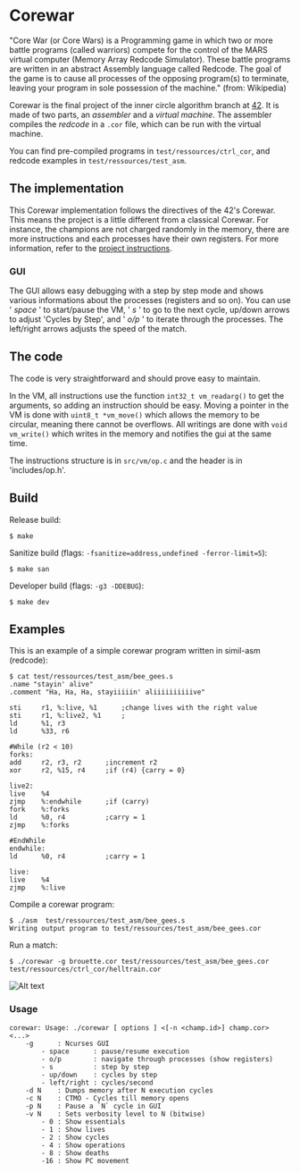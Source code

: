 # Corewar
"Core War (or Core Wars) is a Programming game in which two or more battle programs (called warriors) compete for the control of the MARS virtual computer (Memory Array Redcode Simulator). These battle programs are written in an abstract Assembly language called Redcode. The goal of the game is to cause all processes of the opposing program(s) to terminate, leaving your program in sole possession of the machine." (from: Wikipedia)

Corewar is the final project of the inner circle algorithm branch at [42][2].
It is made of two parts, an *assembler* and a *virtual machine*.
The assembler compiles the _redcode_ in a ``.cor`` file, which can be run with the virtual machine.

You can find pre-compiled programs in `test/ressources/ctrl_cor`, and redcode examples in `test/ressources/test_asm`.


## The implementation
This Corewar implementation follows the directives of the 42's Corewar. This means the project is a little different from a classical Corewar. For instance, the champions are not charged randomly in the memory, there are more instructions and each processes have their own registers.
For more information, refer to the [project instructions][1].

### GUI
The GUI allows easy debugging with a step by step mode and shows various informations about the processes (registers and so on).
You can use ' _space_ ' to start/pause the VM, ' _s_ ' to go to the next cycle, up/down arrows to adjust 'Cycles by Step', and ' _o/p_ ' to iterate through the processes.
The left/right arrows adjusts the speed of the match.

## The code
The code is very straightforward and should prove easy to maintain.

In the VM, all instructions use the function ``int32_t vm_readarg()`` to get the arguments, so adding an instruction should be easy.
Moving a pointer in the VM is done with ``uint8_t *vm_move()`` which allows the memory to be circular, meaning there cannot be overflows.
All writings are done with ``void vm_write()`` which writes in the memory and notifies the gui at the same time.

The instructions structure is in `src/vm/op.c` and the header is in 'includes/op.h'.

## Build
Release build:
```
$ make
```
Sanitize build (flags: `-fsanitize=address,undefined -ferror-limit=5`):
```
$ make san
```
Developer build (flags: `-g3 -DDEBUG`):
```
$ make dev
```

## Examples
This is an example of a simple corewar program written in simil-asm (redcode):
```
$ cat test/ressources/test_asm/bee_gees.s
.name "stayin' alive"
.comment "Ha, Ha, Ha, stayiiiiin' aliiiiiiiiiive"
	
sti		r1, %:live, %1		;change lives with the right value
sti		r1, %:live2, %1		;
ld		%1, r3
ld		%33, r6

#While (r2 < 10)
forks:
add		r2, r3, r2		;increment r2
xor		r2, %15, r4		;if (r4) {carry = 0}

live2:
live	%4
zjmp	%:endwhile		;if (carry)
fork	%:forks
ld		%0, r4			;carry = 1
zjmp	%:forks

#EndWhile
endwhile:
ld		%0, r4			;carry = 1

live:
live	%4
zjmp	%:live
```

Compile a corewar program:
```
$ ./asm  test/ressources/test_asm/bee_gees.s
Writing output program to test/ressources/test_asm/bee_gees.cor
```

Run a match:
```
$ ./corewar -g brouette.cor test/ressources/test_asm/bee_gees.cor test/ressources/ctrl_cor/helltrain.cor
```

![Alt text](https://media.giphy.com/media/oHxsaLVY5COfNPuMRc/giphy.gif "Corewar")


### Usage
```
corewar: Usage: ./corewar [ options ] <[-n <champ.id>] champ.cor> <...>
	-g      : Ncurses GUI
		- space      : pause/resume execution
		- o/p        : navigate through processes (show registers)
		- s          : step by step
		- up/down    : cycles by step
		- left/right : cycles/second
	-d N    : Dumps memory after N execution cycles
	-c N    : CTMO - Cycles till memory opens
	-p N    : Pause a `N` cycle in GUI
	-v N    : Sets verbosity level to N (bitwise)
		- 0 : Show essentials
		- 1 : Show lives
		- 2 : Show cycles
		- 4 : Show operations
		- 8 : Show deaths
		-16 : Show PC movement
```

[1]: https://github.com/jon-finkel/corewar/blob/master/test/ressources/ress_42/project_instructions/corewar.en.pdf
[2]: http://42.fr
